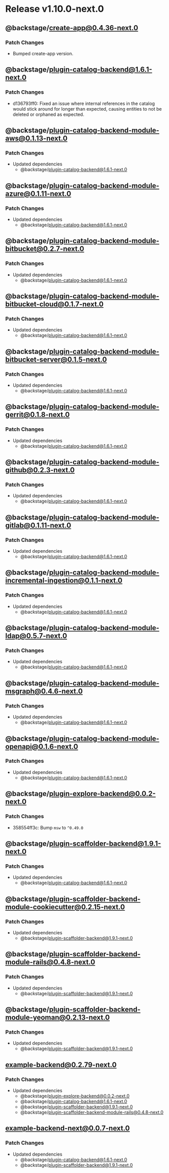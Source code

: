 # Release v1.10.0-next.0

## @backstage/create-app@0.4.36-next.0

### Patch Changes

- Bumped create-app version.

## @backstage/plugin-catalog-backend@1.6.1-next.0

### Patch Changes

- d136793ff0: Fixed an issue where internal references in the catalog would stick around for longer than expected, causing entities to not be deleted or orphaned as expected.

## @backstage/plugin-catalog-backend-module-aws@0.1.13-next.0

### Patch Changes

- Updated dependencies
  - @backstage/plugin-catalog-backend@1.6.1-next.0

## @backstage/plugin-catalog-backend-module-azure@0.1.11-next.0

### Patch Changes

- Updated dependencies
  - @backstage/plugin-catalog-backend@1.6.1-next.0

## @backstage/plugin-catalog-backend-module-bitbucket@0.2.7-next.0

### Patch Changes

- Updated dependencies
  - @backstage/plugin-catalog-backend@1.6.1-next.0

## @backstage/plugin-catalog-backend-module-bitbucket-cloud@0.1.7-next.0

### Patch Changes

- Updated dependencies
  - @backstage/plugin-catalog-backend@1.6.1-next.0

## @backstage/plugin-catalog-backend-module-bitbucket-server@0.1.5-next.0

### Patch Changes

- Updated dependencies
  - @backstage/plugin-catalog-backend@1.6.1-next.0

## @backstage/plugin-catalog-backend-module-gerrit@0.1.8-next.0

### Patch Changes

- Updated dependencies
  - @backstage/plugin-catalog-backend@1.6.1-next.0

## @backstage/plugin-catalog-backend-module-github@0.2.3-next.0

### Patch Changes

- Updated dependencies
  - @backstage/plugin-catalog-backend@1.6.1-next.0

## @backstage/plugin-catalog-backend-module-gitlab@0.1.11-next.0

### Patch Changes

- Updated dependencies
  - @backstage/plugin-catalog-backend@1.6.1-next.0

## @backstage/plugin-catalog-backend-module-incremental-ingestion@0.1.1-next.0

### Patch Changes

- Updated dependencies
  - @backstage/plugin-catalog-backend@1.6.1-next.0

## @backstage/plugin-catalog-backend-module-ldap@0.5.7-next.0

### Patch Changes

- Updated dependencies
  - @backstage/plugin-catalog-backend@1.6.1-next.0

## @backstage/plugin-catalog-backend-module-msgraph@0.4.6-next.0

### Patch Changes

- Updated dependencies
  - @backstage/plugin-catalog-backend@1.6.1-next.0

## @backstage/plugin-catalog-backend-module-openapi@0.1.6-next.0

### Patch Changes

- Updated dependencies
  - @backstage/plugin-catalog-backend@1.6.1-next.0

## @backstage/plugin-explore-backend@0.0.2-next.0

### Patch Changes

- 358554ff3c: Bump `msw` to `^0.49.0`

## @backstage/plugin-scaffolder-backend@1.9.1-next.0

### Patch Changes

- Updated dependencies
  - @backstage/plugin-catalog-backend@1.6.1-next.0

## @backstage/plugin-scaffolder-backend-module-cookiecutter@0.2.15-next.0

### Patch Changes

- Updated dependencies
  - @backstage/plugin-scaffolder-backend@1.9.1-next.0

## @backstage/plugin-scaffolder-backend-module-rails@0.4.8-next.0

### Patch Changes

- Updated dependencies
  - @backstage/plugin-scaffolder-backend@1.9.1-next.0

## @backstage/plugin-scaffolder-backend-module-yeoman@0.2.13-next.0

### Patch Changes

- Updated dependencies
  - @backstage/plugin-scaffolder-backend@1.9.1-next.0

## example-backend@0.2.79-next.0

### Patch Changes

- Updated dependencies
  - @backstage/plugin-explore-backend@0.0.2-next.0
  - @backstage/plugin-catalog-backend@1.6.1-next.0
  - @backstage/plugin-scaffolder-backend@1.9.1-next.0
  - @backstage/plugin-scaffolder-backend-module-rails@0.4.8-next.0

## example-backend-next@0.0.7-next.0

### Patch Changes

- Updated dependencies
  - @backstage/plugin-catalog-backend@1.6.1-next.0
  - @backstage/plugin-scaffolder-backend@1.9.1-next.0
